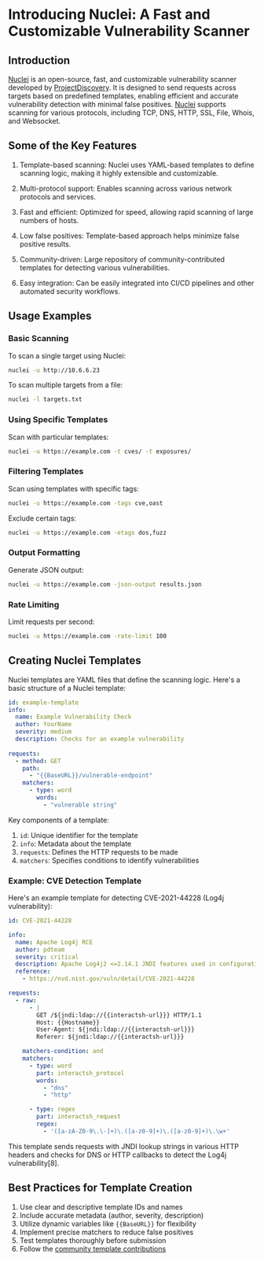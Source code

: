 # Introducing Nuclei: A Fast and Customizable Vulnerability Scanner

## Introduction

[Nuclei](https://github.com/projectdiscovery/nuclei) is an open-source, fast, and customizable vulnerability scanner developed by [ProjectDiscovery](https://github.com/projectdiscovery/). It is designed to send requests across targets based on predefined templates, enabling efficient and accurate vulnerability detection with minimal false positives. [Nuclei](https://github.com/projectdiscovery/nuclei) supports scanning for various protocols, including TCP, DNS, HTTP, SSL, File, Whois, and Websocket.

## Some of the Key Features

1. Template-based scanning: Nuclei uses YAML-based templates to define scanning logic, making it highly extensible and customizable.

2. Multi-protocol support: Enables scanning across various network protocols and services.

3. Fast and efficient: Optimized for speed, allowing rapid scanning of large numbers of hosts.

4. Low false positives: Template-based approach helps minimize false positive results.

5. Community-driven: Large repository of community-contributed templates for detecting various vulnerabilities.

6. Easy integration: Can be easily integrated into CI/CD pipelines and other automated security workflows.

## Usage Examples

### Basic Scanning

To scan a single target using Nuclei:

```bash
nuclei -u http://10.6.6.23
```

To scan multiple targets from a file:

```bash
nuclei -l targets.txt
```

### Using Specific Templates

Scan with particular templates:

```bash
nuclei -u https://example.com -t cves/ -t exposures/
```

### Filtering Templates

Scan using templates with specific tags:

```bash
nuclei -u https://example.com -tags cve,oast
```

Exclude certain tags:

```bash
nuclei -u https://example.com -etags dos,fuzz
```

### Output Formatting

Generate JSON output:

```bash
nuclei -u https://example.com -json-output results.json
```

### Rate Limiting

Limit requests per second:

```bash
nuclei -u https://example.com -rate-limit 100
```

## Creating Nuclei Templates

Nuclei templates are YAML files that define the scanning logic. Here's a basic structure of a Nuclei template:

```yaml
id: example-template
info:
  name: Example Vulnerability Check
  author: YourName
  severity: medium
  description: Checks for an example vulnerability
  
requests:
  - method: GET
    path:
      - "{{BaseURL}}/vulnerable-endpoint"
    matchers:
      - type: word
        words:
          - "vulnerable string"
```

Key components of a template:

1. `id`: Unique identifier for the template
2. `info`: Metadata about the template
3. `requests`: Defines the HTTP requests to be made
4. `matchers`: Specifies conditions to identify vulnerabilities

### Example: CVE Detection Template

Here's an example template for detecting CVE-2021-44228 (Log4j vulnerability):

```yaml
id: CVE-2021-44228

info:
  name: Apache Log4j RCE
  author: pdteam
  severity: critical
  description: Apache Log4j2 <=2.14.1 JNDI features used in configuration, log messages, and parameters do not protect against attacker-controlled LDAP and other JNDI related endpoints.
  reference:
    - https://nvd.nist.gov/vuln/detail/CVE-2021-44228

requests:
  - raw:
      - |
        GET /${jndi:ldap://{{interactsh-url}}} HTTP/1.1
        Host: {{Hostname}}
        User-Agent: ${jndi:ldap://{{interactsh-url}}}
        Referer: ${jndi:ldap://{{interactsh-url}}}

    matchers-condition: and
    matchers:
      - type: word
        part: interactsh_protocol
        words:
          - "dns"
          - "http"

      - type: regex
        part: interactsh_request
        regex:
          - '([a-zA-Z0-9\.\-]+)\.([a-z0-9]+)\.([a-z0-9]+)\.\w+'
```

This template sends requests with JNDI lookup strings in various HTTP headers and checks for DNS or HTTP callbacks to detect the Log4j vulnerability[8].

## Best Practices for Template Creation

1. Use clear and descriptive template IDs and names
2. Include accurate metadata (author, severity, description)
3. Utilize dynamic variables like `{{BaseURL}}` for flexibility
4. Implement precise matchers to reduce false positives
5. Test templates thoroughly before submission
6. Follow the [community template contributions](https://github.com/projectdiscovery/nuclei-templates/tree/main/dns)

